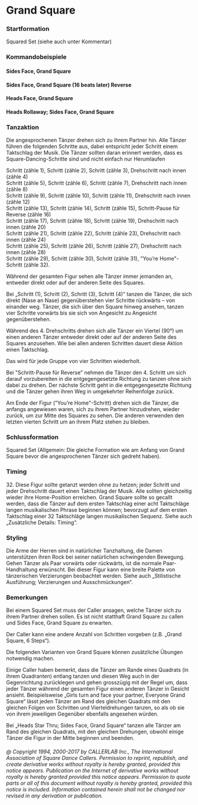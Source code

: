 
# Grand Square

### Startformation

Squared Set (siehe auch unter Kommentar)

### Kommandobeispiele

#### Sides Face, Grand Square
#### Sides Face, Grand Square (16 beats later) Reverse
#### Heads Face, Grand Square
#### Heads Rollaway; Sides Face, Grand Square

### Tanzaktion
 
Die angesprochenen Tänzer drehen sich zu ihrem Partner hin. Alle Tänzer führen die folgenden Schritte aus, dabei entspricht jeder Schritt einem Taktschlag der Musik. Die Tänzer sollten daran erinnert werden, dass es Square-Dancing-Schritte sind und nicht einfach nur Herumlaufen

Schritt (zähle 1), Schritt (zähle 2), Schritt (zähle 3), Drehschritt nach innen (zähle 4)  
Schritt (zähle 5), Schritt (zähle 6), Schritt (zähle 7), Drehschritt nach innen (zähle 8)  
Schritt (zähle 9), Schritt (zähle 10), Schritt (zähle 11), Drehschritt nach innen (zähle 12)  
Schritt (zähle 13), Schritt (zähle 14), Schritt (zähle 15), Schritt-Pause für Reverse (zähle 16)  
Schritt (zähle 17), Schritt (zähle 18), Schritt (zähle 19), Drehschritt nach innen (zähle 20)  
Schritt (zähle 21), Schritt (zähle 22), Schritt (zähle 23), Drehschritt nach innen (zähle 24)  
Schritt (zähle 25), Schritt (zähle 26), Schritt (zähle 27), Drehschritt nach innen (zähle 28)  
Schritt (zähle 29), Schritt (zähle 30), Schritt (zähle 31), "You’re Home"-Schritt (zähle 32).  

Während der gesamten Figur sehen alle Tänzer immer jemanden an, entweder direkt oder auf der anderen Seite des Squares.

Bei „Schritt (1), Schritt (2), Schritt (3), Schritt (4)“ tanzen die Tänzer, die sich direkt (Nase an Nase) gegenüberstehen vier Schritte rückwärts – von einander weg. Tänzer, die sich über den Square hinweg ansehen, tanzen vier Schritte vorwärts bis sie sich von Angesicht zu Angesicht gegenüberstehen.

Während des 4. Drehschritts drehen sich alle Tänzer ein Viertel (90°) um einen anderen Tänzer entweder direkt oder auf der anderen Seite des Squares anzusehen. Wie bei allen anderen Schritten dauert diese Aktion einen Taktschlag.

Das wird für jede Gruppe von vier Schritten wiederholt.

Bei "Schritt-Pause für Reverse" nehmen die Tänzer den 4. Schritt um sich darauf vorzubereiten in die entgegengesetzte Richtung zu tanzen ohne sich dabei zu drehen. Der nächste Schritt geht in die entgegengesetzte Richtung und die Tänzer gehen ihren Weg in umgekehrter Reihenfolge zurück.

Am Ende der Figur ("You’re Home"-Schritt) drehen sich die Tänzer, die anfangs angewiesen waren, sich zu ihrem Partner hinzudrehen, wieder zurück, um zur Mitte des Squares zu sehen. Die anderen verwenden den letzten vierten Schritt um an ihrem Platz stehen zu bleiben.

### Schlussformation

Squared Set (Allgemein: Die gleiche Formation wie am Anfang von Grand Square bevor die angesprochenen Tänzer sich gedreht haben).

### Timing
32\. Diese Figur sollte getanzt werden ohne zu hetzen; jeder Schritt und jeder Drehschritt dauert einen Taktschlag der Musik. Alle sollten gleichzeitig wieder ihre Home-Position erreichen. Grand Square sollte so gecallt werden, dass die Tänzer auf dem ersten Taktschlag einer acht Taktschläge langen musikalischen Phrase beginnen können; bevorzugt auf dem ersten Taktschlag einer 32 Taktschläge langen musikalischen Sequenz. Siehe auch „Zusätzliche Details: Timing“.

### Styling

Die Arme der Herren sind in natürlicher Tanzhaltung, die Damen unterstützen ihren Rock bei seiner natürlichen schwingenden Bewegung. Gehen Tänzer als Paar vorwärts oder rückwärts, ist die normale Paar-Handhaltung erwünscht. Bei dieser Figur kann eine breite Palette von tänzerischen Verzierungen beobachtet werden. Siehe auch „Stilistische Ausführung; Verzierungen und Ausschmückungen“.

### Bemerkungen
 
Bei einem Squared Set muss der Caller ansagen, welche Tänzer sich zu ihrem Partner drehen sollen. Es ist nicht statthaft Grand Square zu callen und Sides Face, Grand Square zu erwarten.

Der Caller kann eine andere Anzahl von Schritten vorgeben (z.B. „Grand Square, 6 Steps“).

Die folgenden Varianten von Grand Square können zusätzliche Übungen notwendig machen.

Einige Caller haben bemerkt, dass die Tänzer am Rande eines Quadrats (in ihrem Quadranten) entlang tanzen und diesen Weg auch in der Gegenrichtung zurücklegen und gehen grosszügig mit der Regel um, dass jeder Tänzer während der gesamten Figur einen anderen Tänzer in Gesicht ansieht. Beispielsweise „Girls turn and face your partner, Everyone Grand Square“ lässt jeden Tänzer am Rand des gleichen Quadrats mit den gleichen Folgen von Schritten und Vierteldrehungen tanzen, so als ob sie von ihrem jeweiligen Gegenüber ebenfalls angesehen würden.

Bei „Heads Star Thru; Sides Face, Grand Square“ tanzen alle Tänzer am Rand des gleichen Quadrats, mit den gleichen Drehungen, obwohl einige Tänzer die Figur in der Mitte beginnen und beenden.

###### @ Copyright 1994, 2000-2017 by CALLERLAB Inc., The International Association of Square Dance Callers. Permission to reprint, republish, and create derivative works without royalty is hereby granted, provided this notice appears. Publication on the Internet of derivative works without royalty is hereby granted provided this notice appears. Permission to quote parts or all of this document without royalty is hereby granted, provided this notice is included. Information contained herein shall not be changed nor revised in any derivation or publication.
